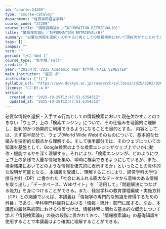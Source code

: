 ```yaml
---
id: "course:24209"
type: "course-catalog"
department: "経済学部経営学科"
course_code: "24209"
course_title: "情報検索論b ／INFORMATION RETRIEVAL(B)"
title: "情報検索論b ／INFORMATION RETRIEVAL(B)"
summary: "必要な情報を選択・入手する行為としての情報検索において現在欠かすことのできない「ウェブ」上の「検索エンジン」について、その仕組みを理論的に理解し、批判的かつ効果的に利用できるようになることを目的とする。 内容としては、まず前半部分で、ウェブ…"
tags: []
campus: ""
term: ""
period: "水1／Wed 1"
course_type: "秋学期／Fall"
credits: 2
year: "2025年度／2025 Academic Year 秋学期／FALL SEMESTER"
main_instructor: "福田 求"
instructors: ["[]"]
syllabus_url: "https://www.dokkyo.ac.jp/research/syllabus/2025/0202/0202_24209_ja_JP.html"
license: "CC-BY-4.0"
version:
  created_at: "2025-10-29T12:47:51.635451Z"
  updated_at: "2025-10-29T12:47:51.635451Z"
---
```

必要な情報を選択・入手する行為としての情報検索において現在欠かすことのできない「ウェブ」上の「検索エンジン」について、その仕組みを理論的に理解し、批判的かつ効果的に利用できるようになることを目的とする。 内容としては、まず前半部分で、ウェブ(World Wide Web)そのものについて、基本的な仕組みを技術的な観点から理解する。そして後半部分では、そのウェブについての知識を基盤として、Google検索のような検索エンジンがウェブ上でいかに動作・機能するかを深く理解する。それにより、「検索エンジンが、どのようにウェブ上の多様で大量な情報を集め、瞬時に検索できるようにしているか、また、検索結果においてどのような情報を優先的に表示するか」といったことの具体的な説明が可能となる。 本講義を受講し、理解することにより、経営学科の学位授与方針（DP）に書かれた「社会にあふれる膨大なデータから意味のある情報を取り出し」「データベース、Webサイト」を「活用して」「問題解決につなげる能力」を身につけることができる。また、経営学科の教育課程編成・実施方針（CP）との関連でいえば、本講義は「情報学の専門的な知識を修得するための科目」であり、学科専門科目群における「情報・統計」部門に属する。なお、本講義の履修系統図における位置づけは、情報検索に関わる基本的な概念について学ぶ「情報検索論a」の後の段階に置かれており、「情報検索論a」の基礎知識を使用することで本講義はより確実に理解することができる。
